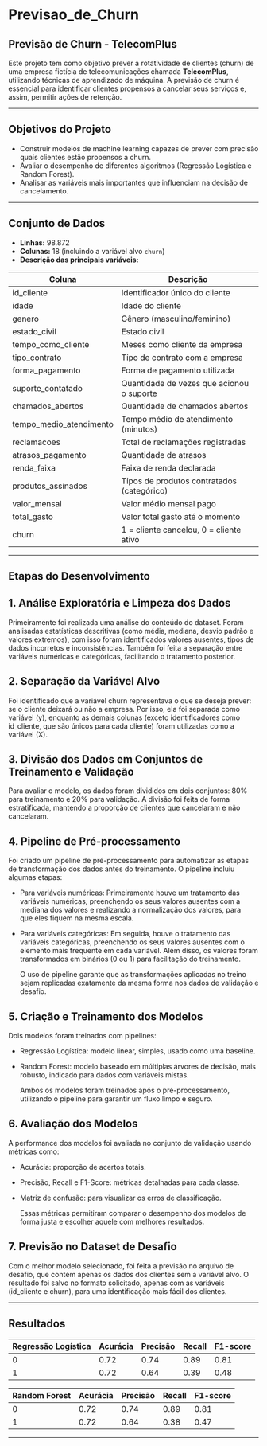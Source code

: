 # Previsao_de_Churn

## Previsão de Churn - TelecomPlus

Este projeto tem como objetivo prever a rotatividade de clientes (churn) de uma empresa fictícia de telecomunicações chamada **TelecomPlus**, utilizando técnicas de aprendizado de máquina. A previsão de churn é essencial para identificar clientes propensos a cancelar seus serviços e, assim, permitir ações de retenção.

---

## Objetivos do Projeto

- Construir modelos de machine learning capazes de prever com precisão quais clientes estão propensos a churn.
- Avaliar o desempenho de diferentes algoritmos (Regressão Logística e Random Forest).
- Analisar as variáveis mais importantes que influenciam na decisão de cancelamento.

---


## Conjunto de Dados

- **Linhas:** 98.872
- **Colunas:** 18 (incluindo a variável alvo `churn`)
- **Descrição das principais variáveis:**

| Coluna                  | Descrição                                   |
|-------------------------|----------------------------------------------|
| id_cliente              | Identificador único do cliente               |
| idade                   | Idade do cliente                             |
| genero                  | Gênero (masculino/feminino)                  |
| estado_civil            | Estado civil                                 |
| tempo_como_cliente      | Meses como cliente da empresa                |
| tipo_contrato           | Tipo de contrato com a empresa               |
| forma_pagamento         | Forma de pagamento utilizada                 |
| suporte_contatado       | Quantidade de vezes que acionou o suporte    |
| chamados_abertos        | Quantidade de chamados abertos               |
| tempo_medio_atendimento | Tempo médio de atendimento (minutos)         |
| reclamacoes             | Total de reclamações registradas             |
| atrasos_pagamento       | Quantidade de atrasos                        |
| renda_faixa             | Faixa de renda declarada                     |
| produtos_assinados      | Tipos de produtos contratados (categórico)  |
| valor_mensal            | Valor médio mensal pago                      |
| total_gasto             | Valor total gasto até o momento              |
| churn                   | 1 = cliente cancelou, 0 = cliente ativo      |

---

## Etapas do Desenvolvimento

## 1. Análise Exploratória e Limpeza dos Dados
Primeiramente foi realizada uma análise do conteúdo do dataset. Foram analisadas estatísticas descritivas (como média, mediana, desvio padrão e valores extremos), com isso foram identificados valores ausentes, tipos de dados incorretos e inconsistências. Também foi feita a separação entre variáveis numéricas e categóricas, facilitando o tratamento posterior.

## 2. Separação da Variável Alvo
Foi identificado que a variável churn representava o que se deseja prever: se o cliente deixará ou não a empresa. Por isso, ela foi separada como variável (y), enquanto as demais colunas (exceto identificadores como id_cliente, que são únicos para cada cliente) foram utilizadas como a variável (X).

## 3. Divisão dos Dados em Conjuntos de Treinamento e Validação
Para avaliar o modelo, os dados foram divididos em dois conjuntos: 80% para treinamento e 20% para validação. A divisão foi feita de forma estratificada, mantendo a proporção de clientes que cancelaram e não cancelaram.

## 4. Pipeline de Pré-processamento
Foi criado um pipeline de pré-processamento para automatizar as etapas de transformação dos dados antes do treinamento. O pipeline incluiu algumas etapas:

- Para variáveis numéricas:
  Primeiramente houve um tratamento das variáveis numéricas, preenchendo os seus valores ausentes com a mediana dos valores e realizando a normalização dos valores, para   
  que eles fiquem na mesma escala. 

- Para variáveis categóricas:
  Em seguida, houve o tratamento das variáveis categóricas, preenchendo os seus valores ausentes com o elemento mais frequente em cada variável. Além disso, os valores 
  foram transformados em binários (0 ou 1) para facilitação do treinamento. 

  O uso de pipeline garante que as transformações aplicadas no treino sejam replicadas exatamente da mesma forma nos dados de validação e desafio.

## 5. Criação e Treinamento dos Modelos
 Dois modelos foram treinados com pipelines:

- Regressão Logística: modelo linear, simples, usado como uma baseline.

- Random Forest: modelo baseado em múltiplas árvores de decisão, mais robusto, indicado para dados  com variáveis mistas.

  Ambos os modelos foram treinados após o pré-processamento, utilizando o pipeline para garantir um fluxo limpo e seguro.

## 6. Avaliação dos Modelos
 A performance dos modelos foi avaliada no conjunto de validação usando métricas como:

- Acurácia: proporção de acertos totais.

- Precisão, Recall e F1-Score: métricas detalhadas para cada classe.

- Matriz de confusão: para visualizar os erros de classificação.

  Essas métricas permitiram comparar o desempenho dos modelos de forma justa e escolher aquele com melhores resultados.

## 7. Previsão no Dataset de Desafio
Com o melhor modelo selecionado, foi feita a previsão no arquivo de desafio, que contém apenas os dados dos clientes sem a variável alvo. O resultado foi salvo no formato solicitado, apenas com as variáveis (id_cliente e churn), para uma identificação mais fácil dos clientes.


---

## Resultados

| Regressão Logística | Acurácia | Precisão | Recall | F1-score |
|---------------------|----------|----------|--------|----------|
|          0          | 0.72     | 0.74     | 0.89   | 0.81     |
|          1          | 0.72     | 0.64     | 0.39   | 0.48     |

|    Random Forest    | Acurácia | Precisão | Recall | F1-score |
|---------------------|----------|----------|--------|----------|
|          0          | 0.72     | 0.74     | 0.89   | 0.81     |
|          1          | 0.72     | 0.64     | 0.38   | 0.47     |
---




